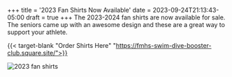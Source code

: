 +++
title = '2023 Fan Shirts Now Available'
date = 2023-09-24T21:13:43-05:00
draft = true
+++
The 2023-2024 fan shirts are now available for sale.  The seniors came up with an awesome design and these are a great way to support your athlete.

{{< target-blank "Order Shirts Here" "https://fmhs-swim-dive-booster-club.square.site/">}}

![2023 fan shirts](/img/2023-fan-shirts.webp)

<!--more-->